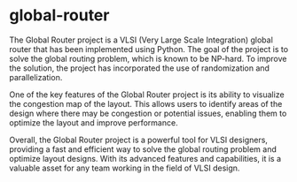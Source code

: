 # global-router
The Global Router project is a VLSI (Very Large Scale Integration) global router that has been implemented using Python. The goal of the project is to solve the global routing problem, which is known to be NP-hard. To improve the solution, the project has incorporated the use of randomization and parallelization.

One of the key features of the Global Router project is its ability to visualize the congestion map of the layout. This allows users to identify areas of the design where there may be congestion or potential issues, enabling them to optimize the layout and improve performance.

Overall, the Global Router project is a powerful tool for VLSI designers, providing a fast and efficient way to solve the global routing problem and optimize layout designs. With its advanced features and capabilities, it is a valuable asset for any team working in the field of VLSI design.

